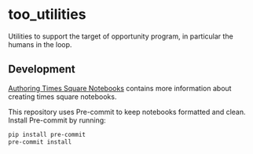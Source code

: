 # too_utilities

Utilities to support the target of opportunity program, in particular the humans in the loop.



## Development

[Authoring Times Square Notebooks](https://rsp.lsst.io/v/usdfprod/guides/times-square/authoring/index.html)
contains more information about creating times square notebooks.

This repository uses Pre-commit to keep notebooks formatted and clean. Install Pre-commit by running:

```bash
pip install pre-commit
pre-commit install
```
